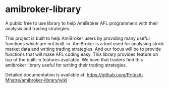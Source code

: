 # amibroker-library

A public free to use library to help AmiBroker AFL programmers with their analysis and trading strategies.

This project is built to help AmiBroker users by providing many useful functions which are not built-in. AmiBroker is a tool used for analysing stock market data and writing trading strategies. And our focus will be to provide functions that will make AFL coding easy. This library provides feature on top of the built-in features available. We have that traders find this amibroker library useful for writing their trading strategies.

Detailed documentation is available at: https://github.com/Pritesh-Mhatre/amibroker-library/wiki
